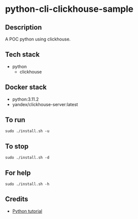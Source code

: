 # python-cli-clickhouse-sample

## Description
A POC python using clickhouse.

## Tech stack
- python
  - clickhouse

## Docker stack
- python:3.11.2
- yandex/clickhouse-server:latest

## To run
`sudo ./install.sh -u`

## To stop
`sudo ./install.sh -d`

## For help
`sudo ./install.sh -h`

## Credits
- [Python tutorial](https://clickhouse.com/docs/knowledgebase/python-clickhouse-connect-example)